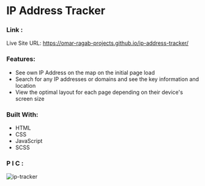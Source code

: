 # IP Address Tracker

### Link :

Live Site URL: https://omar-ragab-projects.github.io/ip-address-tracker/

### Features:

- See own IP Address on the map on the initial page load
- Search for any IP addresses or domains and see the key information and location
- View the optimal layout for each page depending on their device's screen size

### Built With:

- HTML
- CSS
- JavaScript
- SCSS

### P I C :

![ip-tracker](https://github.com/user-attachments/assets/eef96a84-f81b-4755-9d9f-e4fd2a08ec19)
